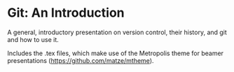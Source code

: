 # Git: An Introduction
A general, introductory presentation on version control, their history, and git and how to use it.

Includes the .tex files, which make use of the Metropolis theme for beamer presentations (https://github.com/matze/mtheme).

